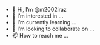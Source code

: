 - 👋 Hi, I’m @m2002iraz
- 👀 I’m interested in ...
- 🌱 I’m currently learning ...
- 💞️ I’m looking to collaborate on ...
- 📫 How to reach me ...

<!---
m2002iraz/m2002iraz is a ✨ special ✨ repository because its `README.md` (this file) appears on your GitHub profile.
You can click the Preview link to take a look at your changes.
--->
